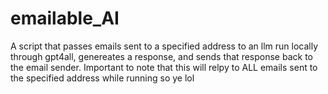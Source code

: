 # emailable_AI
A script that passes emails sent to a specified address to an llm run locally through gpt4all, 
genereates a response, and sends that response back to the email sender. 
Important to note that this will relpy to ALL emails sent to the specified address while running so ye lol
